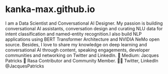 # kanka-max.github.io
I am a Data Scientist and Conversational AI Designer.  My passion is building conversational AI assistants, conversation design and curating NLU data for intent classification and named-entity recognition.I also build NLP applications using BERT Transformer Architecture and NVIDIA NeMo open source. Besides, I love to share my knowledge on deep learning and conversational AI through content, speaking engagements, developer communities and networking on Twitter and LinkedIn.   📝 Medium: Jacques Patricks 🤖 Rasa Contributor and Community Member. 💬👥 Twitter, LinkedIn @JacquesPatricks
